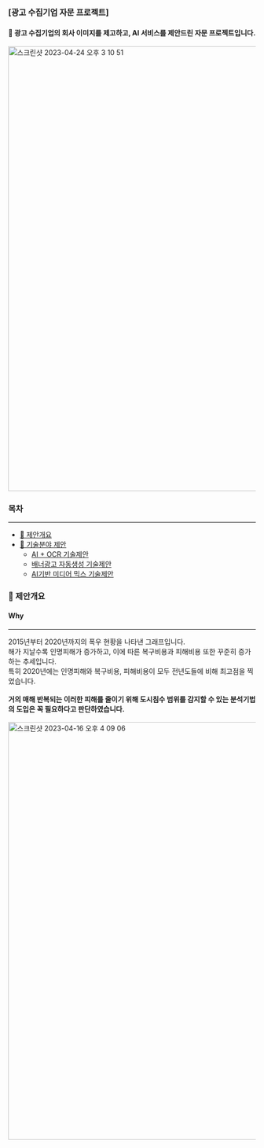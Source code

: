 ### [광고 수집기업 자문 프로젝트]

#### 📄 광고 수집기업의 회사 이미지를 제고하고, AI 서비스를 제안드린 자문 프로젝트입니다.

<img width="905" alt="스크린샷 2023-04-24 오후 3 10 51" src="https://user-images.githubusercontent.com/106679267/233913433-2993eded-12e8-4e28-bbd4-6330257de488.png">

### 목차
***
* [📄 제안개요](#-제안개요)
* [📄 기술분야 제안](#-기술분야-제안)
  * [AI + OCR 기술제안](#ai-ocr-기술제안)
  * [배너광고 자동생성 기술제안](#배너광고-자동생성-기술제안)
  * [AI기반 미디어 믹스 기술제안](#ai기반-미디어-믹스-기술제안)

### 📄 제안개요

#### Why
***
2015년부터 2020년까지의 폭우 현황을 나타낸 그래프입니다.<br>
해가 지날수록 인명피해가 증가하고, 이에 따른 복구비용과 피해비용 또한 꾸준히 증가하는 추세입니다.<br>
특히 2020년에는 인명피해와 복구비용, 피해비용이 모두 전년도들에 비해 최고점을 찍었습니다.<br></br>
__거의 매해 반복되는 이러한 피해를 줄이기 위해 도시침수 범위를 감지할 수 있는 분석기법의 도입은 꼭 필요하다고 판단하였습니다.__<br></br>
<img width="850" alt="스크린샷 2023-04-16 오후 4 09 06" src="https://user-images.githubusercontent.com/106679267/232279308-7b5d6813-40c9-4256-88b2-844793952323.png"><br></br>
